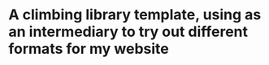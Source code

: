 # A climbing library template, using as an intermediary to try out different formats for my website
